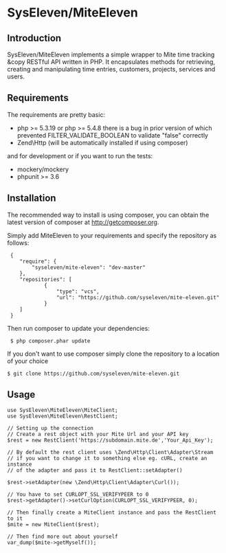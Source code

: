 SysEleven/MiteEleven
====================

Introduction
------------

SysEleven/MiteEleven implements a simple wrapper to Mite time tracking &copy RESTful API written in PHP. It encapsulates methods for retrieving, creating and manipulating time entries, customers, projects, services and users.

Requirements
------------

The requirements are pretty basic:

- php >= 5.3.19 or php >= 5.4.8 there is a bug in prior version of which prevented FILTER_VALIDATE_BOOLEAN to validate "false" correctly
- Zend\Http (will be automatically installed if using composer)

and for development or if you want to run the tests:

- mockery/mockery
- phpunit >= 3.6

Installation
------------

The recommended way to install is using composer, you can obtain the latest version of composer at http://getcomposer.org.

Simply add MiteEleven to your requirements and specify the repository as follows:

     {
        "require": {
            "syseleven/mite-eleven": "dev-master"
        },
        "repositories": [
                {
                    "type": "vcs",
                    "url": "https://github.com/syseleven/mite-eleven.git"
                }
        ]
     }

Then run composer to update your dependencies:

     $ php composer.phar update

If you don't want to use composer simply clone the repository to a location of your choice

    $ git clone https://github.com/syseleven/mite-eleven.git

Usage
-----

    use SysEleven\MiteEleven\MiteClient;
    use SysEleven\MiteEleven\RestClient;

    // Setting up the connection
    // Create a rest object with your Mite Url and your API key
    $rest = new RestClient('https://subdomain.mite.de','Your_Api_Key');

    // By default the rest client uses \Zend\Http\Client\Adapter\Stream
    // if you want to change it to something else eg. cURL, create an instance
    // of the adapter and pass it to RestClient::setAdapter()

    $rest->setAdapter(new \Zend\Http\Client\Adapter\Curl());

    // You have to set CURLOPT_SSL_VERIFYPEER to 0
    $rest->getAdapter()->setCurlOption(CURLOPT_SSL_VERIFYPEER, 0);

    // Then finally create a MiteClient instance and pass the RestClient to it
    $mite = new MiteClient($rest);

    // Then find more out about yourself
    var_dump($mite->getMyself());



